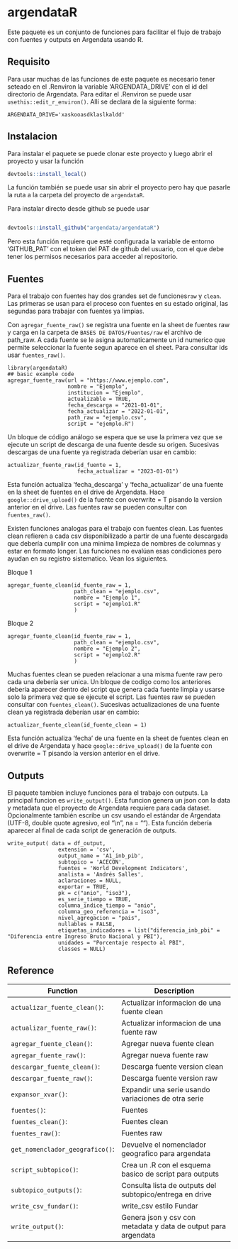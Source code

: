 
<!-- README.md is generated from README.Rmd. Please edit that file -->

# argendataR

<!-- badges: start -->
<!-- badges: end -->

Este paquete es un conjunto de funciones para facilitar el flujo de
trabajo con fuentes y outputs en Argendata usando R.

## Requisito

Para usar muchas de las funciones de este paquete es necesario tener
seteado en el .Renviron la variable ‘ARGENDATA_DRIVE’ con el id del
directorio de Argendata. Para editar el .Renviron se puede usar
`usethis::edit_r_environ()`. Allí se declara de la siguiente forma:

    ARGENDATA_DRIVE='xaskooasdklaslkaldd'

## Instalacion

Para instalar el paquete se puede clonar este proyecto y luego abrir el
proyecto y usar la función

``` r
devtools::install_local()
```

La función también se puede usar sin abrir el proyecto pero hay que
pasarle la ruta a la carpeta del proyecto de `argendataR`.

Para instalar directo desde github se puede usar

``` r

devtools::install_github("argendata/argendataR")
```

Pero esta función requiere que esté configurada la variable de entorno
‘GITHUB_PAT’ con el token del PAT de github del usuario, con el que debe
tener los permisos necesarios para acceder al repositorio.

## Fuentes

Para el trabajo con fuentes hay dos grandes set de funciones`raw` y
`clean`. Las primeras se usan para el proceso con fuentes en su estado
original, las segundas para trabajar con fuentes ya limpias.

Con `agregar_fuente_raw()` se registra una fuente en la sheet de fuentes
raw y carga en la carpeta de `BASES DE DATOS/Fuentes/raw` el archivo de
path_raw. A cada fuente se le asigna automaticamente un id numerico que
permite seleccionar la fuente segun aparece en el sheet. Para consultar
ids usar `fuentes_raw()`.

    library(argendataR)
    ## basic example code
    agregar_fuente_raw(url = "https://www.ejemplo.com",
                       nombre = "Ejemplo",
                       institucion = "Ejemplo",
                       actualizable = TRUE,
                       fecha_descarga = "2021-01-01",
                       fecha_actualizar = "2022-01-01",
                       path_raw = "ejemplo.csv",
                       script = "ejemplo.R")

Un bloque de código análogo se espera que se use la primera vez que se
ejecute un script de descarga de una fuente desde su origen. Sucesivas
descargas de una fuente ya registrada deberían usar en cambio:


    actualizar_fuente_raw(id_fuente = 1,
                          fecha_actualizar = "2023-01-01")

Esta función actualiza ‘fecha_descarga’ y ‘fecha_actualizar’ de una
fuente en la sheet de fuentes en el drive de Argendata. Hace
`google::drive_upload()` de la fuente con overwrite = T pisando la
version anterior en el drive. Las fuentes raw se pueden consultar con
`fuentes_raw()`.

Existen funciones analogas para el trabajo con fuentes clean. Las
fuentes clean refieren a cada csv disponibilizado a partir de una fuente
descargada que debería cumplir con una minima limpieza de nombres de
columnas y estar en formato longer. Las funciones no evalúan esas
condiciones pero ayudan en su registro sistematico. Vean los siguientes.

Bloque 1


    agregar_fuente_clean(id_fuente_raw = 1,
                         path_clean = "ejemplo.csv",
                         nombre = "Ejemplo 1",
                         script = "ejemplo1.R"
                         )

Bloque 2


    agregar_fuente_clean(id_fuente_raw = 1,
                         path_clean = "ejemplo.csv",
                         nombre = "Ejemplo 2",
                         script = "ejemplo2.R"
                         )

Muchas fuentes clean se pueden relacionar a una misma fuente raw pero
cada una debería ser unica. Un bloque de codigo como los anteriores
debería aparecer dentro del script que genera cada fuente limpia y
usarse solo la primera vez que se ejecute el script. Las fuentes raw se
pueden consultar con `fuentes_clean()`. Sucesivas actualizaciones de una
fuente clean ya registrada deberían usar en cambio:

    actualizar_fuente_clean(id_fuente_clean = 1)

Esta función actualiza ‘fecha’ de una fuente en la sheet de fuentes
clean en el drive de Argendata y hace `google::drive_upload()` de la
fuente con overwrite = T pisando la version anterior en el drive.

## Outputs

El paquete tambien incluye funciones para el trabajo con outputs. La
principal funcion es `write_output()`. Esta funcion genera un json con
la data y metadata que el proyecto de Argendata requiere para cada
dataset. Opcionalmente también escribe un csv usando el estándar de
Argendata (UTF-8, double quote agresivo, eol “\n”, na = ““). Esta
función debería aparecer al final de cada script de generación de
outputs.

    write_output( data = df_output,
                    extension = 'csv',
                    output_name = 'A1_inb_pib',
                    subtopico = 'ACECON',
                    fuentes = 'World Development Indicators',
                    analista = 'Andrés Salles',
                    aclaraciones = NULL,
                    exportar = TRUE,
                    pk = c("anio", "iso3"),
                    es_serie_tiempo = TRUE,
                    columna_indice_tiempo = "anio",
                    columna_geo_referencia = "iso3",
                    nivel_agregacion = "pais",
                    nullables = FALSE,
                    etiquetas_indicadores = list("diferencia_inb_pbi" = "Diferencia entre Ingreso Bruto Nacional y PBI"),
                    unidades = "Porcentaje respecto al PBI",
                    classes = NULL)

## Reference

| Function                        | Description                                                    |
|---------------------------------|----------------------------------------------------------------|
| `actualizar_fuente_clean()`:    | Actualizar informacion de una fuente clean                     |
| `actualizar_fuente_raw()`:      | Actualizar informacion de una fuente raw                       |
| `agregar_fuente_clean()`:       | Agregar nueva fuente clean                                     |
| `agregar_fuente_raw()`:         | Agregar nueva fuente raw                                       |
| `descargar_fuente_clean()`:     | Descarga fuente version clean                                  |
| `descargar_fuente_raw()`:       | Descarga fuente version raw                                    |
| `expansor_xvar()`:              | Expandir una serie usando variaciones de otra serie            |
| `fuentes()`:                    | Fuentes                                                        |
| `fuentes_clean()`:              | Fuentes clean                                                  |
| `fuentes_raw()`:                | Fuentes raw                                                    |
| `get_nomenclador_geografico()`: | Devuelve el nomenclador geografico para argendata              |
| `script_subtopico()`:           | Crea un .R con el esquema basico de script para outputs        |
| `subtopico_outputs()`:          | Consulta lista de outputs del subtopico/entrega en drive       |
| `write_csv_fundar()`:           | write_csv estilo Fundar                                        |
| `write_output()`:               | Genera json y csv con metadata y data de output para argendata |
